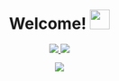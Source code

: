 <div align="center">
   <h1> Welcome! <img src="https://media.giphy.com/media/hvRJCLFzcasrR4ia7z/giphy.gif" width="35px"> </h1>
</div>

<p align="center">
  <a href="mailto:deserrc@gmail.com">
    <img src="https://img.shields.io/badge/deserrc@gmail.com-0000FF?logo=gmail&style=flat-square">
  </a>
  <a href="https://linkedin.com/in/Deser">
    <img src="https://img.shields.io/badge/Diego Cruz-0000FF?logo=linkedin&style=flat-square">
  </a>
</p>

<p align="center">
   <img src="https://github-readme-stats.vercel.app/api?username=DeserRC&count_private=true&show_icons=true&theme=github_dark" />
</p>
